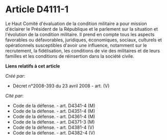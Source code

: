 # Article D4111-1

Le Haut Comité d'évaluation de la condition militaire a pour mission d'éclairer le Président de la République et le parlement
sur la situation et l'évolution de la condition militaire. Il prend en compte tous les aspects favorables ou défavorables,
juridiques, économiques, sociaux, culturels et opérationnels susceptibles d'avoir une influence, notamment sur le
recrutement, la fidélisation, les conditions de vie des militaires et de leurs familles et les conditions de réinsertion dans
la société civile.

**Liens relatifs à cet article**

_Créé par_:

  - Décret n°2008-393 du 23 avril 2008 - art. (V)

_Cité par_:

  - Code de la défense. - art. D4341-4 (M)
  - Code de la défense. - art. D4351-4 (M)
  - Code de la défense. - art. D4361-4 (M)
  - Code de la défense. - art. D4371-3 (M)
  - Code de la défense. - art. D4381-4 (V)
  - Code de la défense. - art. D4382-4 (V)
